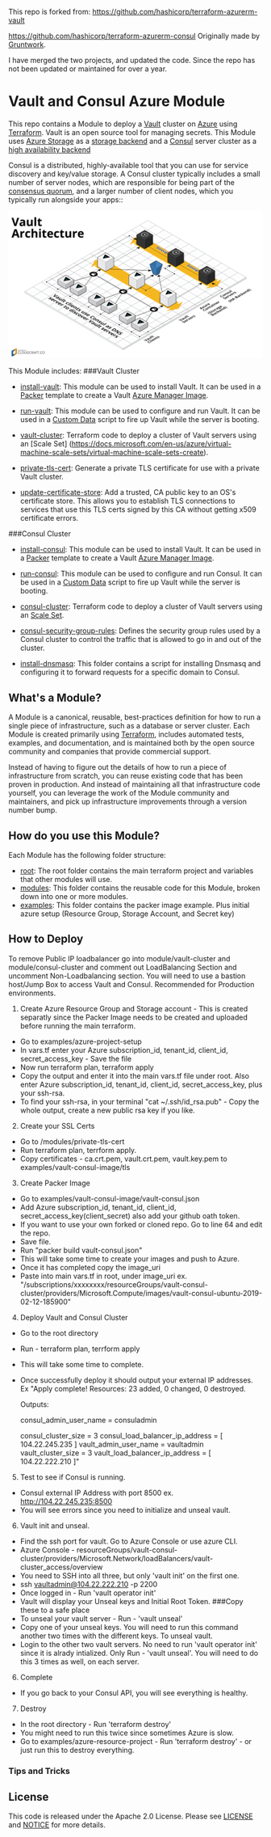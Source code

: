 This repo is forked from:
https://github.com/hashicorp/terraform-azurerm-vault

https://github.com/hashicorp/terraform-azurerm-consul
Originally made by [Gruntwork](http://www.gruntwork.io/).

I have merged the two projects, and updated the code.
Since the repo has not been updated or maintained for over a year.


# Vault and Consul Azure Module

This repo contains a Module to deploy a [Vault](https://www.vaultproject.io/) cluster on
[Azure](https://azure.microsoft.com/) using [Terraform](https://www.terraform.io/). Vault is an open source tool for
managing secrets. This Module uses [Azure Storage](https://docs.microsoft.com/en-us/azure/storage/blobs/storage-dotnet-how-to-use-blobs) as a [storage
backend](https://www.vaultproject.io/docs/configuration/storage/index.html) and a [Consul](https://www.consul.io)
server cluster as a [high availability backend](https://www.vaultproject.io/docs/concepts/ha.html)

Consul is a distributed, highly-available tool that you can use for service discovery and key/value storage. A Consul cluster typically includes a small number of server nodes, which are responsible for being part of the [consensus  quorum](https://www.consul.io/docs/internals/consensus.html), and a larger number of client nodes, which you typically
run alongside your apps::

![Vault architecture](https://raw.githubusercontent.com/bartdzkan/terraform-azurerm-vault-consul/master/_docs/architecture.png)

This Module includes:
###Vault Cluster

* [install-vault](https://github.com/bartdzkan/terraform-azurerm-vault-consul/tree/master/modules/install-vault): This module can be used to install Vault. It can be used in a
  [Packer](https://www.packer.io/) template to create a Vault
  [Azure Manager Image](https://docs.microsoft.com/en-us/azure/virtual-machines/linux/build-image-with-packer).

* [run-vault](https://github.com/bartdzkan/terraform-azurerm-vault-consul/tree/master/modules/run-vault): This module can be used to configure and run Vault. It can be used in a
  [Custom Data](https://docs.microsoft.com/en-us/azure/virtual-machines/windows/classic/inject-custom-data)
  script to fire up Vault while the server is booting.

* [vault-cluster](https://github.com/bartdzkan/terraform-azurerm-vault-consul/tree/master/modules/vault-cluster): Terraform code to deploy a cluster of Vault servers using an [Scale Set]
(https://docs.microsoft.com/en-us/azure/virtual-machine-scale-sets/virtual-machine-scale-sets-create).

* [private-tls-cert](https://github.com/bartdzkan/terraform-azurerm-vault-consul/tree/master/modules/private-tls-cert): Generate a private TLS certificate for use with a private Vault
  cluster.

* [update-certificate-store](https://github.com/bartdzkan/terraform-azurerm-vault-consul/tree/master/modules/update-certificate-store): Add a trusted, CA public key to an OS's certificate store. This allows you to establish TLS connections to services that use this TLS certs signed by this CA without getting x509 certificate errors.



###Consul Cluster
* [install-consul](https://github.com/bartdzkan/terraform-azurerm-vault-consul/tree/master/modules/install-consul): This module can be used to install Vault. It can be used in a
  [Packer](https://www.packer.io/) template to create a Vault
  [Azure Manager Image](https://docs.microsoft.com/en-us/azure/virtual-machines/linux/build-image-with-packer).

* [run-consul](https://github.com/bartdzkan/terraform-azurerm-vault-consul/tree/master/modules/run-consul): This module can be used to configure and run Consul. It can be used in a
    [Custom Data](https://docs.microsoft.com/en-us/azure/virtual-machines/windows/classic/inject-custom-data)
    script to fire up Vault while the server is booting.

* [consul-cluster](https://github.com/bartdzkan/terraform-azurerm-vault-consul/tree/master/modules/consul-cluster): Terraform code to deploy a cluster of Vault servers using an [Scale Set](https://docs.microsoft.com/en-us/azure/virtual-machine-scale-sets/virtual-machine-scale-sets-create).

* [consul-security-group-rules](https://github.com/bartdzkan/terraform-azurerm-vault-consul/tree/master/modules/consul-security-group-rules): Defines the security group rules used by a Consul cluster to control the traffic that is allowed to go in and out of the cluster.

* [install-dnsmasq](https://github.com/bartdzkan/terraform-azurerm-vault-consul/tree/master/modules/install-dnsmasq): This folder contains a script for installing Dnsmasq and configuring it to forward requests for a specific domain to Consul.

## What's a Module?

A Module is a canonical, reusable, best-practices definition for how to run a single piece of infrastructure, such
as a database or server cluster. Each Module is created primarily using [Terraform](https://www.terraform.io/),
includes automated tests, examples, and documentation, and is maintained both by the open source community and
companies that provide commercial support.

Instead of having to figure out the details of how to run a piece of infrastructure from scratch, you can reuse
existing code that has been proven in production. And instead of maintaining all that infrastructure code yourself,
you can leverage the work of the Module community and maintainers, and pick up infrastructure improvements through
a version number bump.




## How do you use this Module?

Each Module has the following folder structure:

* [root](https://github.com/bartdzkan/terraform-azurerm-vault-consul/tree/master/): The root folder contains the main terraform project and variables that other modules will use.
* [modules](https://github.com/bartdzkan/terraform-azurerm-vault-consul/tree/master/modules): This folder contains the reusable code for this Module, broken down into one or more modules.
* [examples](https://github.com/bartdzkan/terraform-azurerm-vault-consul/tree/master/examples): This folder contains the packer image example. Plus initial azure setup (Resource Group, Storage Account, and Secret key)

## How to Deploy
To remove Public IP loadbalancer go into module/vault-cluster and module/consul-cluster and comment out LoadBalancing Section and uncomment Non-Loadbalancing section.
You will need to use a bastion host/Jump Box to access Vault and Consul. Recommended for Production environments.

1. Create Azure Resource Group and Storage account - This is created separatly since the Packer Image needs to be created and uploaded before running the main terraform.
  * Go to examples/azure-project-setup
  * In vars.tf enter your Azure subscription_id, tenant_id, client_id, secret_access_key - Save the file
  * Now run terraform plan, terraform apply
  * Copy the output and enter it into the main vars.tf file under root. Also enter Azure subscription_id, tenant_id, client_id, secret_access_key, plus your ssh-rsa.
  * To find your ssh-rsa, in your terminal "cat ~/.ssh/id_rsa.pub" - Copy the whole output, create a new public rsa key if you like.

2. Create your SSL Certs
  * Go to /modules/private-tls-cert
  * Run terraform plan, terrform apply.
  * Copy certificates - ca.crt.pem, vault.crt.pem, vault.key.pem to examples/vault-consul-image/tls

3. Create Packer Image
  * Go to examples/vault-consul-image/vault-consul.json
  * Add Azure subscription_id, tenant_id, client_id, secret_access_key(client_secret) also add your github oath token.
  * If you want to use your own forked or cloned repo. Go to line 64 and edit the repo.
  * Save file.
  * Run "packer build vault-consul.json"
  * This will take some time to create your images and push to Azure.
  * Once it has completed copy the image_uri
  * Paste into main vars.tf in root, under image_uri ex. "/subscriptions/xxxxxxxx/resourceGroups/vault-consul-cluster/providers/Microsoft.Compute/images/vault-consul-ubuntu-2019-02-12-185900"

4. Deploy Vault and Consul Cluster
  * Go to the root directory
  * Run - terraform plan, terrform apply
  * This will take some time to complete.
  * Once successfully deploy it should output your external IP addresses.
  Ex "Apply complete! Resources: 23 added, 0 changed, 0 destroyed.

      Outputs:

      consul_admin_user_name = consuladmin

      consul_cluster_size = 3
      consul_load_balancer_ip_address = [
        104.22.245.235
      ]
      vault_admin_user_name = vaultadmin
      vault_cluster_size = 3
      vault_load_balancer_ip_address = [
        104.22.222.210
      ]"

  5. Test to see if Consul is running.
  * Consul external IP Address with port 8500
  ex. http://104.22.245.235:8500
  * You will see errors since you need to initialize and unseal vault.

  6. Vault init and unseal.
  * Find the ssh port for vault. Go to Azure Console or use azure CLI.
  * Azure Console - resourceGroups/vault-consul-cluster/providers/Microsoft.Network/loadBalancers/vault-cluster_access/overview
  * You need to SSH into all three, but only 'vault init' on the first one.
  * ssh vaultadmin@104.22.222.210 -p 2200
  * Once logged in - Run 'vault operator init'
  * Vault will display your Unseal keys and Initial Root Token.
  ###Copy these to a safe place
  * To unseal your vault server - Run - 'vault unseal'
  * Copy one of your unseal keys. You will need to run this command another two times with the different keys. To unseal vault.
  * Login to the other two vault servers. No need to run 'vault operator init' since it is alrady intialized. Only Run - 'vault unseal'. You will need to do this 3 times as well, on each server.

  6. Complete
  * If you go back to your Consul API, you will see everything is healthy.

  7. Destroy
  * In the root directory - Run 'terraform destroy'
  * You might need to run this twice since sometimes Azure is slow. 
  * Go to examples/azure-resource-project - Run 'terraform destroy' - or just run this to destroy everything.


### Tips and Tricks  






## License

This code is released under the Apache 2.0 License. Please see [LICENSE](https://github.com/bartdzkan/terraform-azurerm-vault-consul/tree/master/LICENSE) and [NOTICE](https://github.com/bartdzkan/terraform-azurerm-vault-consul/tree/master/NOTICE) for more
details.
